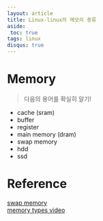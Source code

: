 ```yaml
---
layout: article
title: Linux-linux의 메모리 종류
aside:
 toc: true
tags: linux
disqus: true
---
```


# Memory 
> 다음의 용어를 확실히 알기!
* cache (sram)
* buffer
* register
* main memory (dram)
* swap memory
* hdd
* ssd 


# Reference
[swap memory](https://mozi.tistory.com/424)   
[memory types video](https://www.youtube.com/watch?v=p3q5zWCw8J4)   
